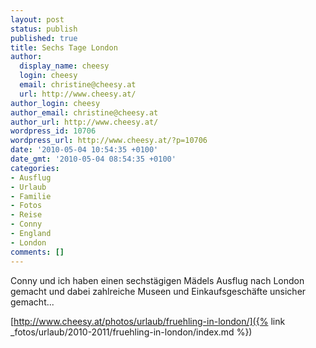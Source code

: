```yaml
---
layout: post
status: publish
published: true
title: Sechs Tage London
author:
  display_name: cheesy
  login: cheesy
  email: christine@cheesy.at
  url: http://www.cheesy.at/
author_login: cheesy
author_email: christine@cheesy.at
author_url: http://www.cheesy.at/
wordpress_id: 10706
wordpress_url: http://www.cheesy.at/?p=10706
date: '2010-05-04 10:54:35 +0100'
date_gmt: '2010-05-04 08:54:35 +0100'
categories:
- Ausflug
- Urlaub
- Familie
- Fotos
- Reise
- Conny
- England
- London
comments: []
---
```

<!--:de-->Conny und ich haben einen sechstägigen Mädels Ausflug nach London gemacht und dabei zahlreiche Museen und Einkaufsgeschäfte unsicher gemacht...
[http://www.cheesy.at/photos/urlaub/fruehling-in-london/]({% link _fotos/urlaub/2010-2011/fruehling-in-london/index.md %})
<!--:-->
